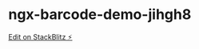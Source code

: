 # ngx-barcode-demo-jihgh8

[Edit on StackBlitz ⚡️](https://stackblitz.com/edit/ngx-barcode-demo-jihgh8)